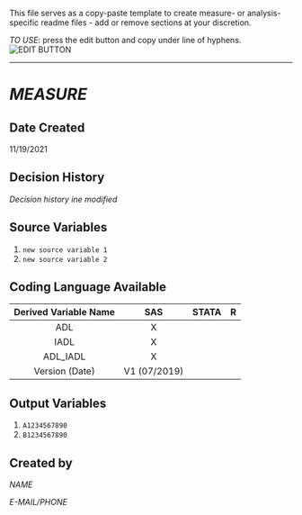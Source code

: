 
This file serves as a copy-paste template to create measure- or analysis-specific readme files - add or remove sections at your discretion.

*TO USE*: press the edit button and copy under line of hyphens.
![EDIT BUTTON](https://help.github.com/assets/images/help/repository/edit-file-edit-button.png) 

-----------------------------------------------------------------------

# *MEASURE*

## Date Created
11/19/2021

## Decision History
*Decision history ine modified*

## Source Variables
1. `new source variable 1`
1. `new source variable 2`

## Coding Language Available
| Derived Variable Name | SAS  | STATA  | R  |
| :---:   | :-: | :-: | :-: |
| ADL | X |  |  |
| IADL | X |  |  |
| ADL_IADL | X |  |  |
| Version (Date) | V1 (07/2019) | | | 

## Output Variables
1. `A1234567890`
1. `B1234567890`

## Created by
*NAME*

*E-MAIL/PHONE*
